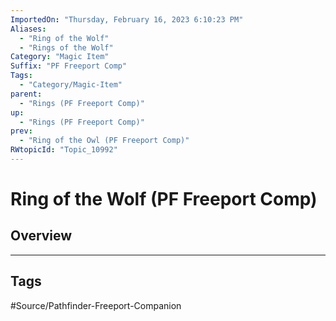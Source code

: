 ```yaml
---
ImportedOn: "Thursday, February 16, 2023 6:10:23 PM"
Aliases:
  - "Ring of the Wolf"
  - "Rings of the Wolf"
Category: "Magic Item"
Suffix: "PF Freeport Comp"
Tags:
  - "Category/Magic-Item"
parent:
  - "Rings (PF Freeport Comp)"
up:
  - "Rings (PF Freeport Comp)"
prev:
  - "Ring of the Owl (PF Freeport Comp)"
RWtopicId: "Topic_10992"
---
```

# Ring of the Wolf (PF Freeport Comp)
## Overview

---
## Tags
#Source/Pathfinder-Freeport-Companion


